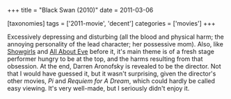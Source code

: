 +++
title = "Black Swan (2010)"
date = 2011-03-06

[taxonomies]
tags = ['2011-movie', 'decent']
categories = ['movies']
+++

Excessively depressing and disturbing (all the blood and physical harm;
the annoying personality of the lead character; her possessive mom).
Also, like [Showgirls] and [All About Eve] before it, it's main theme
is of a fresh stage performer hungry to be at the top, and the harms
resulting from that obsession. At the end, Darren Aronofsky is revealed
to be the director. Not that I would have guessed it, but it wasn't
surprising, given the director's other movies, *Pi* and *Requiem for A
Dream*, which could hardly be called easy viewing. It's very well-made,
but I seriously didn't enjoy it.

[Showgirls]: @/showgirls-1995.md
[All About Eve]: @/all-about-eve-1950.md
